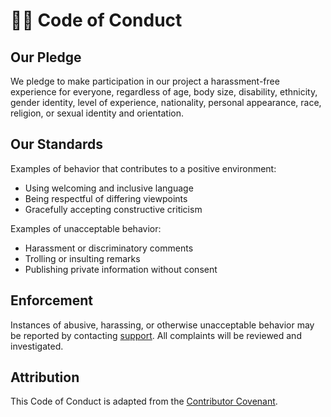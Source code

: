 # 🤾‍♂️ Code of Conduct

## Our Pledge

We pledge to make participation in our project a harassment-free experience for everyone, regardless of age, body size, disability, ethnicity, gender identity, level of experience, nationality, personal appearance, race, religion, or sexual identity and orientation.

## Our Standards

Examples of behavior that contributes to a positive environment:

-   Using welcoming and inclusive language
-   Being respectful of differing viewpoints
-   Gracefully accepting constructive criticism

Examples of unacceptable behavior:

-   Harassment or discriminatory comments
-   Trolling or insulting remarks
-   Publishing private information without consent

## Enforcement

Instances of abusive, harassing, or otherwise unacceptable behavior may be reported by contacting [support](mailto:jirka@ptbk.io). All complaints will be reviewed and investigated.

## Attribution

This Code of Conduct is adapted from the [Contributor Covenant](https://www.contributor-covenant.org/).
